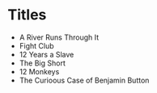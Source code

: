 # Titles

- A River Runs Through It
- Fight Club
- 12 Years a Slave
- The Big Short
- 12 Monkeys
- The Curioous Case of Benjamin Button
